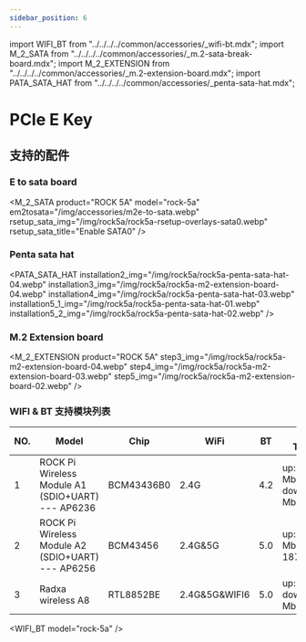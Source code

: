 ```yaml
---
sidebar_position: 6
---
```


import WIFI_BT from "../../../../common/accessories/\_wifi-bt.mdx";
import M_2_SATA from "../../../../common/accessories/\_m.2-sata-break-board.mdx";
import M_2_EXTENSION from "../../../../common/accessories/\_m.2-extension-board.mdx";
import PATA_SATA_HAT from "../../../../common/accessories/\_penta-sata-hat.mdx";

# PCIe E Key

## 支持的配件

### E to sata board

<M_2_SATA product="ROCK 5A" model="rock-5a" em2tosata="/img/accessories/m2e-to-sata.webp" rsetup_sata_img="/img/rock5a/rock5a-rsetup-overlays-sata0.webp" rsetup_sata_title="Enable SATA0" />

### Penta sata hat

<PATA_SATA_HAT installation2_img="/img/rock5a/rock5a-penta-sata-hat-04.webp" installation3_img="/img/rock5a/rock5a-m2-extension-board-04.webp" installation4_img="/img/rock5a/rock5a-penta-sata-hat-03.webp" installation5_1_img="/img/rock5a/rock5a-penta-sata-hat-01.webp" installation5_2_img="/img/rock5a/rock5a-penta-sata-hat-02.webp" />

### M.2 Extension board

<M_2_EXTENSION product="ROCK 5A" step3_img="/img/rock5a/rock5a-m2-extension-board-04.webp" step4_img="/img/rock5a/rock5a-m2-extension-board-03.webp" step5_img="/img/rock5a/rock5a-m2-extension-board-02.webp" />

### WIFI & BT 支持模块列表

| NO. | Model                                             | Chip       | WiFi          | BT  | WIFI Throughput                       | Remark |
| --- | ------------------------------------------------- | ---------- | ------------- | --- | ------------------------------------- | ------ |
| 1   | ROCK Pi Wireless Module A1 (SDIO+UART) --- AP6236 | BCM43436B0 | 2.4G          | 4.2 | up:23.5 Mbits/sec down:40.4 Mbits/sec |        |
| 2   | ROCK Pi Wireless Module A2 (SDIO+UART) --- AP6256 | BCM43456   | 2.4G&5G       | 5.0 | up:196 Mbits/sec down: 187 Mbits/sec  |        |
| 3   | Radxa wireless A8                                 | RTL8852BE  | 2.4G&5G&WIFI6 | 5.0 | up:600Mbits/sec down:900 Mbits/sec    |        |

<WIFI_BT model="rock-5a" />
